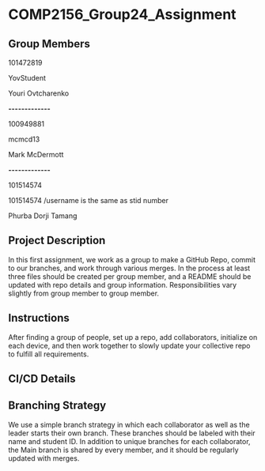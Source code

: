 # COMP2156_Group24_Assignment
## Group Members
101472819

YovStudent

Youri Ovtcharenko

**-------------**

100949881

mcmcd13

Mark McDermott

**-------------**

101514574

101514574 /username is the same as stid number

Phurba Dorji Tamang

## Project Description
In this first assignment, we work as a group to make a GitHub Repo, commit to our branches, and work through various merges. In the process at least three files should be created per group member, and a README should be updated with repo details and group information.
Responsibilities vary slightly from group member to group member.

## Instructions
After finding a group of people, set up a repo, add collaborators, initialize on each device, and then work together to slowly update your collective repo to fulfill all requirements.

## CI/CD Details

## Branching Strategy
We use a simple branch strategy in which each collaborator as well as the leader starts their own branch. These branches should be labeled with their name and student ID.
In addition to unique branches for each collaborator, the Main branch is shared by every member, and it should be regularly updated with merges.